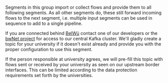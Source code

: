 Segments in this group import or collect flows and provide them to all following
segments. As all other segments do, these still forward incoming flows to the next
segment, i.e. multiple input segments can be used in sequence to add to a single
pipeline.

If you are connected behind [BelWü](https://www.belwue.de) contact one of our developers
or the [bwNet project](bwnet.belwue.de) for access to our central Kafka cluster. We'll
gladly create a topic for your university if it doesn't exist already and provide you
with the proper configuration to use this segment.

If the person responsible at university agrees, we will pre-fill this topic with flows
sent or received by your university as seen on our upstream border interfaces. This can
be limited according to the data protection requirements set forth by the universities.
